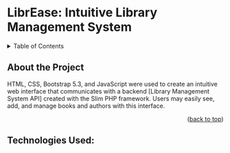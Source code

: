 <h1 id="library-management-ui">LibrEase: Intuitive Library Management System</h1>

<!-- TABLE OF CONTENTS -->
<details>
  <summary>Table of Contents</summary>
  <ol>
    <li>
    <a href="#about">About the project.</a>
    </li>
    <li>
    <a href="#tech-used">Technologies Used:</a>
    </li>
    <li>
      <a href="#getting-started">Getting started</a>
      <ul>
        <li><a href="#features">Features</a></li>
      </ul>
    </li>
    <li><a href="#setup">Instructions</a></li>
    <li><a href="#system-walkthrough">System Guide</a>
        <ul>
        <li><a href="#homepage">Homepage</a></li>
        <li><a href="#register">Register</a></li>
        <li><a href="#login">Login</a></li>
        <li><a href="#authors">Authors</a></li>
        <li><a href="#books">Books</a></li>
        <li><a href="#author-books">Author-Books</a></li>
        <li><a href="#manage-account">Profile</a></li>
      </ul>
    </li>
    <li><a href="#cookiemanagement">Cookie Management</a></li>
    <li><a href="#collaborators">Collaborators</a></li>
    <li><a href="#project-information">Project Information</a></li>
  </ol>
</details>

<h2 id="about">About the Project</h2>

HTML, CSS, Bootstrap 5.3, and JavaScript were used to create an intuitive web interface that communicates with a backend [Library Management System API] created with the Slim PHP framework. Users may easily see, add, and manage books and authors with this interface.

<p align="right">(<a href="#library-management-ui">back to top</a>)</p>

<h2 id="tech-used">Technologies Used:</h2>
